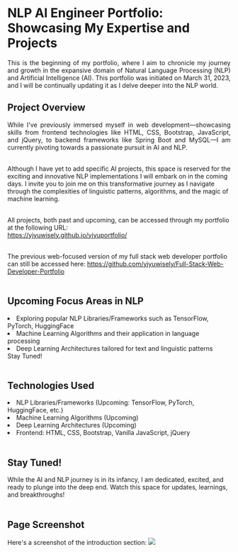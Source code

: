 <h1>NLP AI Engineer Portfolio: Showcasing My Expertise and Projects</h1>
<p align="justify">
  This is the beginning of my portfolio, where I aim to chronicle my journey and growth in the expansive domain of Natural Language Processing (NLP) and Artificial Intelligence (AI). This portfolio was initiated on March 31, 2023, and I will be continually updating it as I delve deeper into the NLP world.</p>

<h2>Project Overview</h2>
<p align="justify">
  While I've previously immersed myself in web development—showcasing skills from frontend technologies like HTML, CSS, Bootstrap, JavaScript, and jQuery, to backend frameworks like Spring Boot and MySQL—I am currently pivoting towards a passionate pursuit in AI and NLP.<br><br>
  
  Although I have yet to add specific AI projects, this space is reserved for the exciting and innovative NLP implementations I will embark on in the coming days. I invite you to join me on this transformative journey as I navigate through the complexities of linguistic patterns, algorithms, and the magic of machine learning.<br><br>

All projects, both past and upcoming, can be accessed through my portfolio at the following URL: <br>
https://yjyuwisely.github.io/yjyuportfolio/<br><br>

The previous web-focused version of my full stack web developer portfolio can still be accessed here:
https://github.com/yjyuwisely/Full-Stack-Web-Developer-Portfolio <br><br>
  
<h2>Upcoming Focus Areas in NLP</h2>
<p align="justify">
<li>Exploring popular NLP Libraries/Frameworks such as TensorFlow, PyTorch, HuggingFace</li>
<li>Machine Learning Algorithms and their application in language processing</li>
<li>Deep Learning Architectures tailored for text and linguistic patterns</li>
Stay Tuned!<br><br>

<h2>Technologies Used</h2>
<li>NLP Libraries/Frameworks (Upcoming: TensorFlow, PyTorch, HuggingFace, etc.)</li>
<li>Machine Learning Algorithms (Upcoming)</li>
<li>Deep Learning Architectures (Upcoming)</li>
<li>Frontend: HTML, CSS, Bootstrap, Vanilla JavaScript, jQuery</li><br>

<h2>Stay Tuned!</h2>
While the AI and NLP journey is in its infancy, I am dedicated, excited, and ready to plunge into the deep end. Watch this space for updates, learnings, and breakthroughs!<br><br>

<h2>Page Screenshot</h2>
Here's a screenshot of the introduction section:
<img src="https://github.com/yjyuwisely/yjyuportfolio/assets/124529023/b7ea5dc0-7f78-42bc-9987-e064f288e75b">

